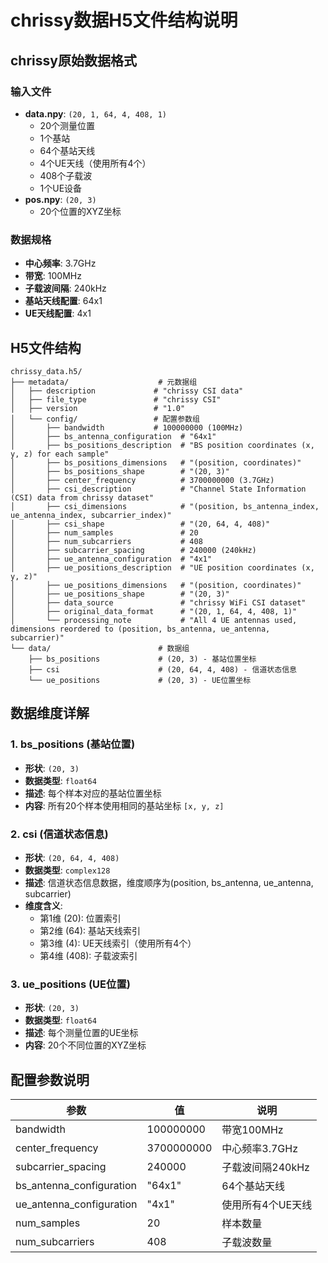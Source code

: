 # chrissy数据H5文件结构说明


## chrissy原始数据格式

### 输入文件
- **data.npy**: `(20, 1, 64, 4, 408, 1)`
  - 20个测量位置
  - 1个基站
  - 64个基站天线
  - 4个UE天线（使用所有4个）
  - 408个子载波
  - 1个UE设备
- **pos.npy**: `(20, 3)`
  - 20个位置的XYZ坐标

### 数据规格
- **中心频率**: 3.7GHz
- **带宽**: 100MHz
- **子载波间隔**: 240kHz
- **基站天线配置**: 64x1
- **UE天线配置**: 4x1

## H5文件结构

```
chrissy_data.h5/
├── metadata/                    # 元数据组
│   ├── description             # "chrissy CSI data"
│   ├── file_type               # "chrissy CSI"
│   ├── version                 # "1.0"
│   └── config/                 # 配置参数组
│       ├── bandwidth           # 100000000 (100MHz)
│       ├── bs_antenna_configuration  # "64x1"
│       ├── bs_positions_description  # "BS position coordinates (x, y, z) for each sample"
│       ├── bs_positions_dimensions   # "(position, coordinates)"
│       ├── bs_positions_shape        # "(20, 3)"
│       ├── center_frequency          # 3700000000 (3.7GHz)
│       ├── csi_description           # "Channel State Information (CSI) data from chrissy dataset"
│       ├── csi_dimensions            # "(position, bs_antenna_index, ue_antenna_index, subcarrier_index)"
│       ├── csi_shape                 # "(20, 64, 4, 408)"
│       ├── num_samples               # 20
│       ├── num_subcarriers           # 408
│       ├── subcarrier_spacing        # 240000 (240kHz)
│       ├── ue_antenna_configuration  # "4x1"
│       ├── ue_positions_description  # "UE position coordinates (x, y, z)"
│       ├── ue_positions_dimensions   # "(position, coordinates)"
│       ├── ue_positions_shape        # "(20, 3)"
│       ├── data_source               # "chrissy WiFi CSI dataset"
│       ├── original_data_format      # "(20, 1, 64, 4, 408, 1)"
│       └── processing_note           # "All 4 UE antennas used, dimensions reordered to (position, bs_antenna, ue_antenna, subcarrier)"
└── data/                        # 数据组
    ├── bs_positions             # (20, 3) - 基站位置坐标
    ├── csi                      # (20, 64, 4, 408) - 信道状态信息
    └── ue_positions             # (20, 3) - UE位置坐标
```

## 数据维度详解

### 1. bs_positions (基站位置)
- **形状**: `(20, 3)`
- **数据类型**: `float64`
- **描述**: 每个样本对应的基站位置坐标
- **内容**: 所有20个样本使用相同的基站坐标 `[x, y, z]`

### 2. csi (信道状态信息)
- **形状**: `(20, 64, 4, 408)`
- **数据类型**: `complex128`
- **描述**: 信道状态信息数据，维度顺序为(position, bs_antenna, ue_antenna, subcarrier)
- **维度含义**:
  - 第1维 (20): 位置索引
  - 第2维 (64): 基站天线索引
  - 第3维 (4): UE天线索引（使用所有4个）
  - 第4维 (408): 子载波索引

### 3. ue_positions (UE位置)
- **形状**: `(20, 3)`
- **数据类型**: `float64`
- **描述**: 每个测量位置的UE坐标
- **内容**: 20个不同位置的XYZ坐标

## 配置参数说明

| 参数 | 值 | 说明 |
|------|----|----- |
| bandwidth | 100000000 | 带宽100MHz |
| center_frequency | 3700000000 | 中心频率3.7GHz |
| subcarrier_spacing | 240000 | 子载波间隔240kHz |
| bs_antenna_configuration | "64x1" | 64个基站天线 |
| ue_antenna_configuration | "4x1" | 使用所有4个UE天线 |
| num_samples | 20 | 样本数量 |
| num_subcarriers | 408 | 子载波数量 |

